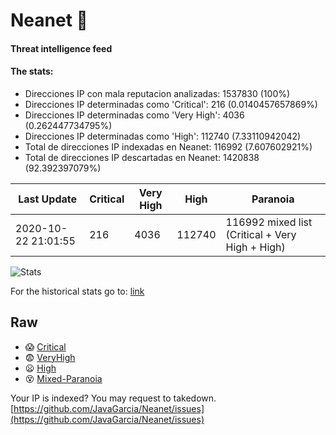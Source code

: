 # Neanet :hocho:
#### Threat intelligence feed
#### The stats:

- Direcciones IP con mala reputacion analizadas: 1537830 (100%)
- Direcciones IP determinadas como 'Critical':  216 (0.0140457657869%)
- Direcciones IP determinadas como 'Very High':  4036 (0.262447734795%)
- Direcciones IP determinadas como 'High':  112740 (7.33110942042)
- Total de direcciones IP indexadas en Neanet:  116992 (7.607602921%)
- Total de direcciones IP descartadas en Neanet:  1420838 (92.392397079%)

| Last Update | Critical | Very High | High | Paranoia |
| --- | --- | --- | --- | --- |
| 2020-10-22 21:01:55 | 216 | 4036 | 112740 | 116992 mixed list (Critical + Very High + High)|

![Stats](https://docs.google.com/spreadsheets/d/e/2PACX-1vSnaNMIXVabIpDJjufMlzH7poXnshF3mgd8Is1g9ytUEzVsP5my4Trn8f-xkoLLQ38xpL3HtmUexLo6/pubchart?oid=501124687&format=image)

For the historical stats go to: [link](/stats.csv)
## Raw
- :scream: [Critical](https://raw.githubusercontent.com/JavaGarcia/Neanet/master/blacklists/neanet_critical.txt)
- :fearful: [VeryHigh](https://raw.githubusercontent.com/JavaGarcia/Neanet/master/blacklists/neanet_veryHigh.txtt)
- :frowning: [High](https://raw.githubusercontent.com/JavaGarcia/Neanet/master/blacklists/neanet_high.txt)
- :dizzy_face: [Mixed-Paranoia](https://raw.githubusercontent.com/JavaGarcia/Neanet/master/blacklists/neanet_all.txt)


Your IP is indexed? You may request to takedown. [https://github.com/JavaGarcia/Neanet/issues](https://github.com/JavaGarcia/Neanet/issues)




























































































































































































































































































































































































































































































































































































































































































































































































































































































































































































































































































































































































































































































































































































































































































































































































































































